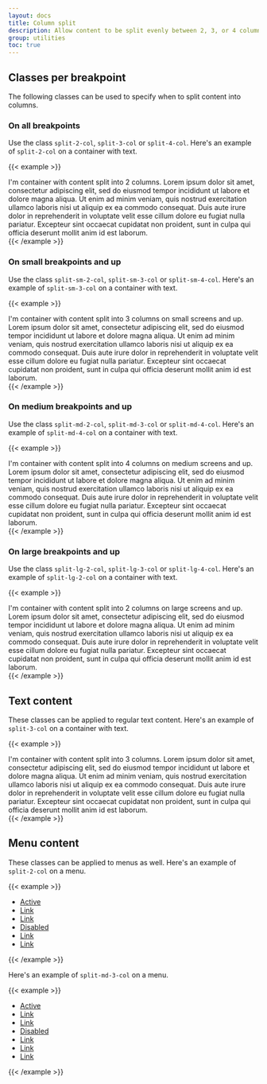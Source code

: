 ```yaml
---
layout: docs
title: Column split
description: Allow content to be split evenly between 2, 3, or 4 columns within a single column of a grid.<br><span class="badge badge-az-custom mt-3">Custom Arizona Bootstrap Utility</span>
group: utilities
toc: true
---
```


## Classes per breakpoint

The following classes can be used to specify when to split content into columns.

### On all breakpoints
Use the class `split-2-col`, `split-3-col` or `split-4-col`. Here's an example of `split-2-col` on a container with text.

{{< example >}}
<div class="split-2-col" lang="zxx">I'm container with content split into 2 columns. Lorem ipsum dolor sit amet, consectetur adipiscing elit, sed do eiusmod tempor incididunt ut labore et dolore magna aliqua. Ut enim ad minim veniam, quis nostrud exercitation ullamco laboris nisi ut aliquip ex ea commodo consequat. Duis aute irure dolor in reprehenderit in voluptate velit esse cillum dolore eu fugiat nulla pariatur. Excepteur sint occaecat cupidatat non proident, sunt in culpa qui officia deserunt mollit anim id est laborum.</div>
{{< /example >}}

### On small breakpoints and up
Use the class `split-sm-2-col`, `split-sm-3-col` or `split-sm-4-col`. Here's an example of `split-sm-3-col` on a container with text.

{{< example >}}
<div class="split-sm-3-col" lang="zxx">I'm container with content split into 3 columns on small screens and up. Lorem ipsum dolor sit amet, consectetur adipiscing elit, sed do eiusmod tempor incididunt ut labore et dolore magna aliqua. Ut enim ad minim veniam, quis nostrud exercitation ullamco laboris nisi ut aliquip ex ea commodo consequat. Duis aute irure dolor in reprehenderit in voluptate velit esse cillum dolore eu fugiat nulla pariatur. Excepteur sint occaecat cupidatat non proident, sunt in culpa qui officia deserunt mollit anim id est laborum.</div>
{{< /example >}}

### On medium breakpoints and up
Use the class `split-md-2-col`, `split-md-3-col` or `split-md-4-col`. Here's an example of `split-md-4-col` on a container with text.

{{< example >}}
<div class="split-md-4-col" lang="zxx">I'm container with content split into 4 columns on medium screens and up. Lorem ipsum dolor sit amet, consectetur adipiscing elit, sed do eiusmod tempor incididunt ut labore et dolore magna aliqua. Ut enim ad minim veniam, quis nostrud exercitation ullamco laboris nisi ut aliquip ex ea commodo consequat. Duis aute irure dolor in reprehenderit in voluptate velit esse cillum dolore eu fugiat nulla pariatur. Excepteur sint occaecat cupidatat non proident, sunt in culpa qui officia deserunt mollit anim id est laborum.</div>
{{< /example >}}

### On large breakpoints and up
Use the class `split-lg-2-col`, `split-lg-3-col` or `split-lg-4-col`. Here's an example of `split-lg-2-col` on a container with text.

{{< example >}}
<div class="split-lg-2-col" lang="zxx">I'm container with content split into 2 columns on large screens and up. Lorem ipsum dolor sit amet, consectetur adipiscing elit, sed do eiusmod tempor incididunt ut labore et dolore magna aliqua. Ut enim ad minim veniam, quis nostrud exercitation ullamco laboris nisi ut aliquip ex ea commodo consequat. Duis aute irure dolor in reprehenderit in voluptate velit esse cillum dolore eu fugiat nulla pariatur. Excepteur sint occaecat cupidatat non proident, sunt in culpa qui officia deserunt mollit anim id est laborum.</div>
{{< /example >}}

## Text content

These classes can be applied to regular text content. Here's an example of `split-3-col` on a container with text.

{{< example >}}
<div class="split-3-col" lang="zxx">I'm container with content split into 3 columns. Lorem ipsum dolor sit amet, consectetur adipiscing elit, sed do eiusmod tempor incididunt ut labore et dolore magna aliqua. Ut enim ad minim veniam, quis nostrud exercitation ullamco laboris nisi ut aliquip ex ea commodo consequat. Duis aute irure dolor in reprehenderit in voluptate velit esse cillum dolore eu fugiat nulla pariatur. Excepteur sint occaecat cupidatat non proident, sunt in culpa qui officia deserunt mollit anim id est laborum.</div>
{{< /example >}}

## Menu content

These classes can be applied to menus as well. Here's an example of `split-2-col` on a menu.

{{< example >}}
<ul class="nav flex-column split-2-col">
  <li class="nav-item">
    <a class="nav-link active" href="#">Active</a>
  </li>
  <li class="nav-item">
    <a class="nav-link" href="#">Link</a>
  </li>
  <li class="nav-item">
    <a class="nav-link" href="#">Link</a>
  </li>
  <li class="nav-item">
    <a class="nav-link disabled" href="#" tabindex="-1" aria-disabled="true">Disabled</a>
  </li>
  <li class="nav-item">
    <a class="nav-link" href="#">Link</a>
  </li>
  <li class="nav-item">
    <a class="nav-link" href="#">Link</a>
  </li>
</ul>
{{< /example >}}

Here's an example of `split-md-3-col` on a menu.

{{< example >}}
<ul class="nav flex-column split-md-3-col">
  <li class="nav-item">
    <a class="nav-link active" href="#">Active</a>
  </li>
  <li class="nav-item">
    <a class="nav-link" href="#">Link</a>
  </li>
  <li class="nav-item">
    <a class="nav-link" href="#">Link</a>
  </li>
  <li class="nav-item">
    <a class="nav-link disabled" href="#" tabindex="-1" aria-disabled="true">Disabled</a>
  </li>
  <li class="nav-item">
    <a class="nav-link" href="#">Link</a>
  </li>
  <li class="nav-item">
    <a class="nav-link" href="#">Link</a>
  </li>
  <li class="nav-item">
    <a class="nav-link" href="#">Link</a>
  </li>
</ul>
{{< /example >}}
